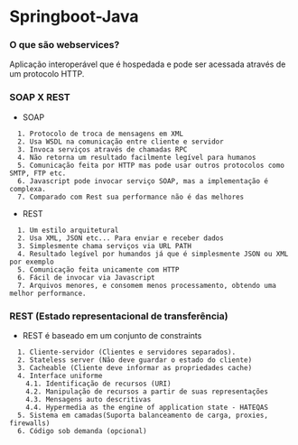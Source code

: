 # Springboot-Java

### O que são webservices?

Aplicação interoperável que é hospedada e pode ser acessada através de um protocolo HTTP.

### SOAP X REST

- SOAP 

``` 
  1. Protocolo de troca de mensagens em XML
  2. Usa WSDL na comunicação entre cliente e servidor
  3. Invoca serviços através de chamadas RPC
  4. Não retorna um resultado facilmente legível para humanos
  5. Comunicação feita por HTTP mas pode usar outros protocolos como SMTP, FTP etc.
  6. Javascript pode invocar serviço SOAP, mas a implementação é complexa.
  7. Comparado com Rest sua performance não é das melhores
```

- REST

``` 
  1. Um estilo arquitetural
  2. Usa XML, JSON etc... Para enviar e receber dados
  3. Simplesmente chama serviços via URL PATH
  4. Resultado legível por humandos já que é simplesmente JSON ou XML por exemplo
  5. Comunicação feita unicamente com HTTP
  6. Fácil de invocar via Javascript
  7. Arquivos menores, e consomem menos processamento, obtendo uma melhor performance.
```

### REST (Estado representacional de transferência)

- REST é baseado em um conjunto de constraints

```
  1. Cliente-servidor (Clientes e servidores separados).
  2. Stateless server (Não deve guardar o estado do cliente)
  3. Cacheable (Cliente deve informar as propriedades cache)
  4. Interface uniforme
    4.1. Identificação de recursos (URI)
    4.2. Manipulação de recursos a partir de suas representações
    4.3. Mensagens auto descritivas
    4.4. Hypermedia as the engine of application state - HATEQAS
  5. Sistema em camadas(Suporta balanceamento de carga, proxies, firewalls)
  6. Código sob demanda (opcional)
```




